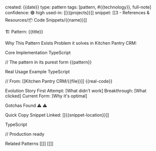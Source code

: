 created: {{date}} 
type: pattern 
tags: [pattern, #{{technology}}, full-note] 
confidence: 🟢 high 
used-in: [[{{projects}}]] 
snippet: [[3 - References & Resources/📦 Code Snippets/{{name}}]]

🏗️ Pattern: {{title}}

Why This Pattern Exists
Problem it solves in Kitchen Pantry CRM:

Core Implementation
TypeScript

// The pattern in its purest form
{{pattern}}

Real Usage Example
TypeScript

// From: [[Kitchen Pantry CRM/{{file}}]]
{{real-code}}

Evolution Story
First Attempt: [What didn't work]
Breakthrough: [What clicked]
Current Form: [Why it's optimal]

Gotchas Found
⚠️
⚠️

Quick Copy Snippet
Linked: [[{{snippet-location}}]]

TypeScript

// Production ready

Related Patterns
[[]]
[[]]

